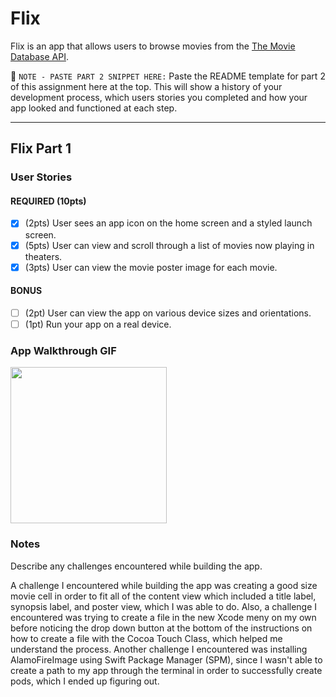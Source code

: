 # Flix

Flix is an app that allows users to browse movies from the [The Movie Database API](http://docs.themoviedb.apiary.io/#).

📝 `NOTE - PASTE PART 2 SNIPPET HERE:` Paste the README template for part 2 of this assignment here at the top. This will show a history of your development process, which users stories you completed and how your app looked and functioned at each step.

---

## Flix Part 1

### User Stories

#### REQUIRED (10pts)
- [x] (2pts) User sees an app icon on the home screen and a styled launch screen.
- [x] (5pts) User can view and scroll through a list of movies now playing in theaters.
- [x] (3pts) User can view the movie poster image for each movie.

#### BONUS
- [ ] (2pt) User can view the app on various device sizes and orientations.
- [ ] (1pt) Run your app on a real device.

### App Walkthrough GIF

<img src="http://g.recordit.co/ykfucAEEBq.gif" width=250><br>

### Notes
Describe any challenges encountered while building the app.

A challenge I encountered while building the app was creating a good size movie cell in order to fit all of the content view which included a title label, synopsis label, and poster view, which I was able to do. Also, a challenge I encountered was trying to create a file in the new Xcode meny on my own before noticing the drop down button at the bottom of the instructions on how to create a file with the Cocoa Touch Class, which helped me understand the process. Another challenge I encountered was installing AlamoFireImage using Swift Package Manager (SPM), since I wasn't able to create a path to my app through the terminal in order to successfully create pods, which I ended up figuring out.
